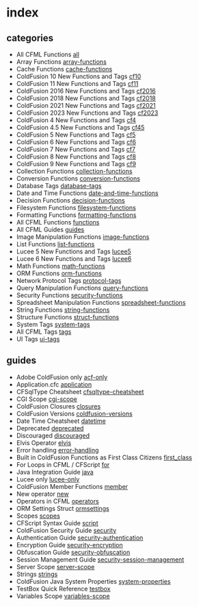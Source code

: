 # index

## categories

- All CFML Functions [all](categories/all.md)
- Array Functions [array-functions](categories/array-functions.md)
- Cache Functions [cache-functions](categories/cache-functions.md)
- ColdFusion 10 New Functions and Tags [cf10](categories/cf10.md)
- ColdFusion 11 New Functions and Tags [cf11](categories/cf11.md)
- ColdFusion 2016 New Functions and Tags [cf2016](categories/cf2016.md)
- ColdFusion 2018 New Functions and Tags [cf2018](categories/cf2018.md)
- ColdFusion 2021 New Functions and Tags [cf2021](categories/cf2021.md)
- ColdFusion 2023 New Functions and Tags [cf2023](categories/cf2023.md)
- ColdFusion 4 New Functions and Tags [cf4](categories/cf4.md)
- ColdFusion 4.5 New Functions and Tags [cf45](categories/cf45.md)
- ColdFusion 5 New Functions and Tags [cf5](categories/cf5.md)
- ColdFusion 6 New Functions and Tags [cf6](categories/cf6.md)
- ColdFusion 7 New Functions and Tags [cf7](categories/cf7.md)
- ColdFusion 8 New Functions and Tags [cf8](categories/cf8.md)
- ColdFusion 9 New Functions and Tags [cf9](categories/cf9.md)
- Collection Functions [collection-functions](categories/collection-functions.md)
- Conversion Functions [conversion-functions](categories/conversion-functions.md)
- Database Tags [database-tags](categories/database-tags.md)
- Date and Time Functions [date-and-time-functions](categories/date-and-time-functions.md)
- Decision Functions [decision-functions](categories/decision-functions.md)
- Filesystem Functions [filesystem-functions](categories/filesystem-functions.md)
- Formatting Functions [formatting-functions](categories/formatting-functions.md)
- All CFML Functions [functions](categories/functions.md)
- All CFML Guides [guides](categories/guides.md)
- Image Manipulation Functions [image-functions](categories/image-functions.md)
- List Functions [list-functions](categories/list-functions.md)
- Lucee 5 New Functions and Tags [lucee5](categories/lucee5.md)
- Lucee 6 New Functions and Tags [lucee6](categories/lucee6.md)
- Math Functions [math-functions](categories/math-functions.md)
- ORM Functions [orm-functions](categories/orm-functions.md)
- Network Protocol Tags [protocol-tags](categories/protocol-tags.md)
- Query Manipulation Functions [query-functions](categories/query-functions.md)
- Security Functions [security-functions](categories/security-functions.md)
- Spreadsheet Manipulation Functions [spreadsheet-functions](categories/spreadsheet-functions.md)
- String Functions [string-functions](categories/string-functions.md)
- Structure Functions [struct-functions](categories/struct-functions.md)
- System Tags [system-tags](categories/system-tags.md)
- All CFML Tags [tags](categories/tags.md)
- UI Tags [ui-tags](categories/ui-tags.md)

## guides

- Adobe ColdFusion only [acf-only](../guides/acf-only.md)
- Application.cfc [application](../guides/application.md)
- CFSqlType Cheatsheet [cfsqltype-cheatsheet](../guides/cfsqltype-cheatsheet.md)
- CGI Scope [cgi-scope](../guides/cgi-scope.md)
- ColdFusion Closures [closures](../guides/closures.md)
- ColdFusion Versions [coldfusion-versions](../guides/coldfusion-versions.md)
- Date Time Cheatsheet [datetime](../guides/datetime.md)
- Deprecated [deprecated](../guides/deprecated.md)
- Discouraged [discouraged](../guides/discouraged.md)
- Elvis Operator [elvis](../guides/elvis.md)
- Error handling [error-handling](../guides/error-handling.md)
- Built in ColdFusion Functions as First Class Citizens [first_class](../guides/first_class.md)
- For Loops in CFML / CFScript [for](../guides/for.md)
- Java Integration Guide [java](../guides/java.md)
- Lucee only [lucee-only](../guides/lucee-only.md)
- ColdFusion Member Functions [member](../guides/member.md)
- New operator [new](../guides/new.md)
- Operators in CFML [operators](../guides/operators.md)
- ORM Settings Struct [ormsettings](../guides/ormsettings.md)
- Scopes [scopes](../guides/scopes.md)
- CFScript Syntax Guide [script](../guides/script.md)
- ColdFusion Security Guide [security](../guides/security.md)
- Authentication Guide [security-authentication](../guides/security-authentication.md)
- Encryption Guide [security-encryption](../guides/security-encryption.md)
- Obfuscation Guide [security-obfuscation](../guides/security-obfuscation.md)
- Session Management Guide [security-session-management](../guides/security-session-management.md)
- Server Scope [server-scope](../guides/server-scope.md)
- Strings [strings](../guides/strings.md)
- ColdFusion Java System Properties [system-properties](../guides/system-properties.md)
- TestBox Quick Reference [testbox](../guides/testbox.md)
- Variables Scope [variables-scope](../guides/variables-scope.md)
